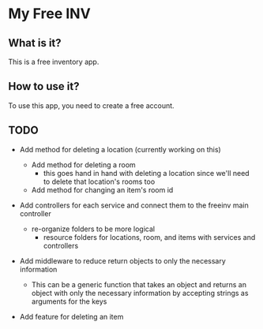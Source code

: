 # My Free INV

## What is it?

This is a free inventory app.

## How to use it?

To use this app, you need to create a free account.

## TODO

* Add method for deleting a location (currently working on this)
  * Add method for deleting a room
    * this goes hand in hand with deleting a location since we'll need to delete that location's rooms too
  * Add method for changing an item's room id

* Add controllers for each service and connect them to the freeinv main controller
  * re-organize folders to be more logical
    * resource folders for locations, room, and items with services and controllers
* Add middleware to reduce return objects to only the necessary information
  * This can be a generic function that takes an object and returns an object with only the necessary information by accepting strings as arguments for the keys
* Add feature for deleting an item
